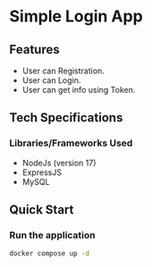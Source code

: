 # Simple Login App

## Features
- User can Registration.
- User can Login.
- User can get info using Token.
## Tech Specifications
### Libraries/Frameworks Used

- NodeJs (version 17)
- ExpressJS
- MySQL

## Quick Start

### Run the application
```bash
docker compose up -d
```